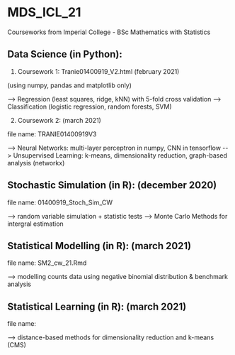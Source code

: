 # MDS_ICL_21
Courseworks from Imperial College - BSc Mathematics with Statistics

## Data Science (in Python):

1. Coursework 1: Tranie01400919_V2.html (february 2021)

(using numpy, pandas and matplotlib only)

--> Regression (least squares, ridge, kNN) with 5-fold cross validation
--> Classification (logistic regression, random forests, SVM)


2. Coursework 2: (march 2021)

file name: TRANIE01400919V3

--> Neural Networks: multi-layer perceptron in numpy, CNN in tensorflow
--> Unsupervised Learning: k-means, dimensionality reduction, graph-based analysis (networkx)

## Stochastic Simulation (in R): (december 2020)

file name: 01400919_Stoch_Sim_CW

--> random variable simulation + statistic tests
--> Monte Carlo Methods for intergral estimation 

## Statistical Modelling (in R): (march 2021)

file name: SM2_cw_21.Rmd 

--> modelling counts data using negative binomial distribution & benchmark analysis

## Statistical Learning (in R): (march 2021)

file name: 

--> distance-based methods for dimensionality reduction and k-means (CMS)


